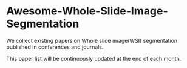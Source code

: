# Awesome-Whole-Slide-Image-Segmentation

We collect existing papers on Whole slide image(WSI) segmentation published in conferences and journals.

This paper list will be continuously updated at the end of each month.

